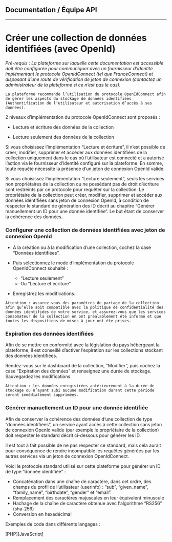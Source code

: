 ## Documentation / Équipe API
 ---

# Créer une collection de données identifiées (avec OpenId)


*Pré-requis : La plateforme sur laquelle cette documentation est accessible doit être configurée pour communiquer avec un fournisseur d’identité implémentant le protocole OpenIdConnect (tel que FranceConnect) et disposant d’une route de vérification de jeton de connexion (contactez un administrateur de la plateforme si ce n’est pas le cas).*


```
La plateforme recommande l’utilisation du protocole OpenIdConnect afin de gérer les aspects du stockage de données identifiées (Authentification de l’utilisateur et autorisation d’accès à ses données).
```


2 niveaux d’implémentation du protocole OpenIdConnect sont proposés :

- Lecture et écriture des données de la collection

- Lecture seulement des données de la collection


Si vous choisissez l’implémentation “Lecture et écriture”, il n’est possible de créer, modifier, supprimer et accéder aux données identifiées de la collection uniquement dans le cas où l’utilisateur est connecté et a autorisé l’action via le fournisseur d’identité configuré sur la plateforme. En somme, toute requête nécessite la présence d’un jeton de connexion OpenId valide.



Si vous choisissez l’implémentation “Lecture seulement”, seuls les services non propriétaires de la collection ou ne possédant pas de droit d’écriture sont restreints par ce protocole pour requêter sur la collection. Le propriétaire de la collection peut créer, modifier, supprimer et accéder aux données identifiées sans jeton de connexion OpenId, à condition de respecter le standard de génération des ID décrit au chapitre “Générer manuellement un ID pour une donnée identifiée“. Le but étant de conserver la cohérence des données.

### Configurer une collection de données identifiées avec jeton de connexion OpenId

* À la création ou à la modification d’une collection, cochez la case “Données identifiées”.



* Puis sélectionnez le mode d’implémentation du protocole OpenIdConnect souhaité :

    - “Lecture seulement”
    - Ou “Lecture et écriture”


* Enregistrez les modifications.


```
Attention : assurez-vous des paramètres de partage de la collection afin qu’elle soit compatible avec la politique de confidentialité des données identifiées de votre service, et assurez-vous que les services consomateur de la collection en ont préalablement été informé et que toutes les dispositions de mises à jour ont éte prises.
```
### Expiration des données identifiées

Afin de se mettre en conformité avec la législation du pays hébergeant la plateforme, il est conseillé d’activer l’expiration sur les collections stockant des données identifiées.



Rendez-vous sur le dashboard de la collection, “Modifier”, puis cochez la case “Expiration des données” et renseignez une durée de stockage. Sauvegardez les modifications.


```
Attention : les données enregistrées antérieurement à la durée de stockage ou n’ayant subi aucune modification durant cette période seront immédiatement supprimées.
```
### Générer manuellement un ID pour une donnée identifiée

Afin de conserver la cohérence des données d’une collection de type “données identifiées”, un service ayant accès à cette collection sans jeton de connexion OpenId valide (par exemple le propriétaire de la collection) doit respecter le standard décrit ci-dessous pour générer les ID.



Il est tout à fait possible de ne pas respecter ce standard, mais cela aurait pour conséquence de rendre incompatible les requêtes générées par les autres services via un jeton de connexion OpenIdConnect.



Voici le protocole standard utilisé sur cette plateforme pour générer un ID de type “donnée identifiée” :

- Concaténation dans une chaîne de caractère, dans cet ordre, des champs du profil de l’utilisateur (userinfo) : “sub”, “given_name”, “family_name”, “birthdate”, “gender” et “email”.
- Remplacement des caractères majuscules en leur équivalent minuscule
- Hachage de la chaîne de caractère obtenue avec l'algorithme “RS256” (sha-256)
- Conversion en hexadécimal


Exemples de code dans différents langages :

[PHP][JavaScript]


